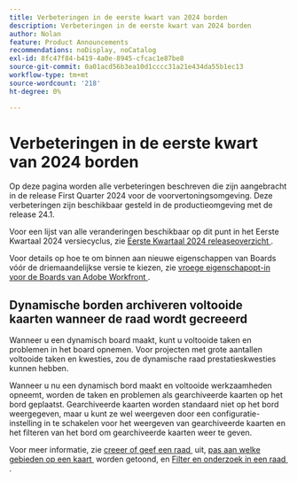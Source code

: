 ```yaml
---
title: Verbeteringen in de eerste kwart van 2024 borden
description: Verbeteringen in de eerste kwart van 2024 borden
author: Nolan
feature: Product Announcements
recommendations: noDisplay, noCatalog
exl-id: 8fc47f84-b419-4a0e-8945-cfcac1e87be8
source-git-commit: 0a01acd56b3ea10d1cccc31a21e434da55b1ec13
workflow-type: tm+mt
source-wordcount: '218'
ht-degree: 0%

---
```


# Verbeteringen in de eerste kwart van 2024 borden

Op deze pagina worden alle verbeteringen beschreven die zijn aangebracht in de release First Quarter 2024 voor de voorvertoningsomgeving. Deze verbeteringen zijn beschikbaar gesteld in de productieomgeving met de release 24.1.

Voor een lijst van alle veranderingen beschikbaar op dit punt in het Eerste Kwartaal 2024 versiecyclus, zie [&#x200B; Eerste Kwartaal 2024 releaseoverzicht &#x200B;](/help/quicksilver/product-announcements/product-releases/24-q1-release-activity/24-q1-release-overview.md).

Voor details op hoe te om binnen aan nieuwe eigenschappen van Boards vóór de driemaandelijkse versie te kiezen, zie [&#x200B; vroege eigenschapopt-in voor de Boards van Adobe Workfront &#x200B;](/help/quicksilver/agile/get-started-with-boards/boards-early-feature-opt-in.md).

## Dynamische borden archiveren voltooide kaarten wanneer de raad wordt gecreeerd

Wanneer u een dynamisch board maakt, kunt u voltooide taken en problemen in het board opnemen. Voor projecten met grote aantallen voltooide taken en kwesties, zou de dynamische raad prestatieskwesties kunnen hebben.

Wanneer u nu een dynamisch bord maakt en voltooide werkzaamheden opneemt, worden de taken en problemen als gearchiveerde kaarten op het bord geplaatst. Gearchiveerde kaarten worden standaard niet op het bord weergegeven, maar u kunt ze wel weergeven door een configuratie-instelling in te schakelen voor het weergeven van gearchiveerde kaarten en het filteren van het bord om gearchiveerde kaarten weer te geven.

Voor meer informatie, zie [&#x200B; creeer of geef een raad &#x200B;](/help/quicksilver/agile/get-started-with-boards/create-edit-board.md) uit, [&#x200B; pas aan welke gebieden op een kaart &#x200B;](/help/quicksilver/agile/get-started-with-boards/customize-fields-on-card.md) worden getoond, en [&#x200B; Filter en onderzoek in een raad &#x200B;](/help/quicksilver/agile/get-started-with-boards/filter-search-in-board.md).
